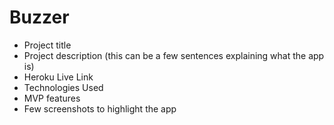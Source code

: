 # Buzzer

- Project title
- Project description (this can be a few sentences explaining what the app is)
- Heroku Live Link
- Technologies Used
- MVP features
- Few screenshots to highlight the app
